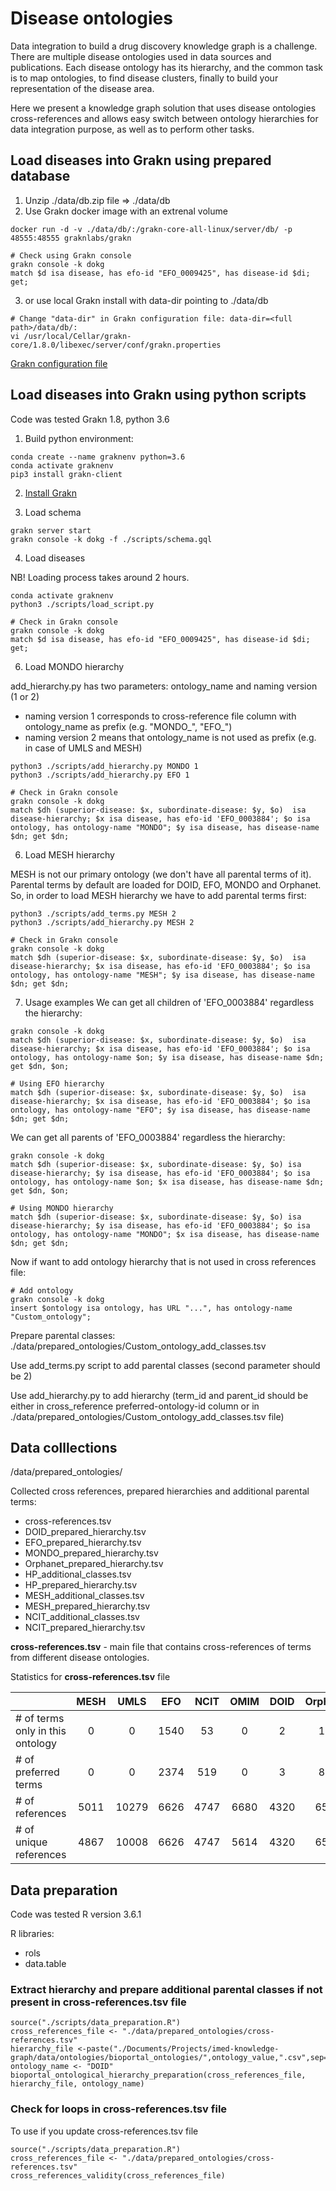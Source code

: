 # Disease ontologies 
Data integration to build a drug discovery knowledge graph is a challenge. There are multiple disease ontologies used in data sources and publications. Each disease ontology has its hierarchy, and the common task is to map ontologies, to find disease clusters, finally to build your representation of the disease area.

Here we present a knowledge graph solution that uses disease ontologies cross-references and allows easy switch between ontology hierarchies for data integration purpose, as well as to perform other tasks. 

## Load diseases into Grakn using prepared database
1. Unzip ./data/db.zip file => ./data/db
2. Use Grakn docker image with an extrenal volume
```
docker run -d -v ./data/db/:/grakn-core-all-linux/server/db/ -p 48555:48555 graknlabs/grakn

# Check using Grakn console
grakn console -k dokg
match $d isa disease, has efo-id "EFO_0009425", has disease-id $di; get;
```
3. or use local Grakn install with data-dir pointing to ./data/db
```
# Change "data-dir" in Grakn configuration file: data-dir=<full path>/data/db/:
vi /usr/local/Cellar/grakn-core/1.8.0/libexec/server/conf/grakn.properties
```
[Grakn configuration file](https://dev.grakn.ai/docs/running-grakn/configuration)

## Load diseases into Grakn using python scripts
Code was tested Grakn 1.8, python 3.6

1. Build python environment:
```
conda create --name graknenv python=3.6
conda activate graknenv
pip3 install grakn-client
```

2. [Install Grakn](https://dev.grakn.ai/docs/running-grakn/install-and-run) 

3. Load schema
```
grakn server start
grakn console -k dokg -f ./scripts/schema.gql
```
4. Load diseases

NB! Loading process takes around 2 hours.

```
conda activate graknenv
python3 ./scripts/load_script.py

# Check in Grakn console
grakn console -k dokg
match $d isa disease, has efo-id "EFO_0009425", has disease-id $di; get;
```
6. Load MONDO hierarchy

add_hierarchy.py has two parameters: ontology_name and naming version (1 or 2)
* naming version 1 corresponds to cross-reference file column with ontology_name as prefix (e.g. "MONDO_", "EFO_") 
* naming version 2 means that ontology_name is not used as prefix (e.g. in case of UMLS and MESH) 

```
python3 ./scripts/add_hierarchy.py MONDO 1
python3 ./scripts/add_hierarchy.py EFO 1

# Check in Grakn console
grakn console -k dokg
match $dh (superior-disease: $x, subordinate-disease: $y, $o)  isa disease-hierarchy; $x isa disease, has efo-id 'EFO_0003884'; $o isa ontology, has ontology-name "MONDO"; $y isa disease, has disease-name $dn; get $dn;
```
6. Load MESH hierarchy

MESH is not our primary ontology (we don't have all parental terms of it). Parental terms by default are loaded for DOID, EFO, MONDO and Orphanet.
So, in order to load MESH hierarchy we have to add parental terms first:
```
python3 ./scripts/add_terms.py MESH 2
python3 ./scripts/add_hierarchy.py MESH 2

# Check in Grakn console
grakn console -k dokg
match $dh (superior-disease: $x, subordinate-disease: $y, $o)  isa disease-hierarchy; $x isa disease, has efo-id 'EFO_0003884'; $o isa ontology, has ontology-name "MESH"; $y isa disease, has disease-name $dn; get $dn;
```
7. Usage examples
We can get all children of 'EFO_0003884' regardless the hierarchy:
```
grakn console -k dokg
match $dh (superior-disease: $x, subordinate-disease: $y, $o)  isa disease-hierarchy; $x isa disease, has efo-id 'EFO_0003884'; $o isa ontology, has ontology-name $on; $y isa disease, has disease-name $dn; get $dn, $on;

# Using EFO hierarchy
match $dh (superior-disease: $x, subordinate-disease: $y, $o)  isa disease-hierarchy; $x isa disease, has efo-id 'EFO_0003884'; $o isa ontology, has ontology-name "EFO"; $y isa disease, has disease-name $dn; get $dn;
```
We can get all parents of 'EFO_0003884' regardless the hierarchy:
```
grakn console -k dokg
match $dh (superior-disease: $x, subordinate-disease: $y, $o) isa disease-hierarchy; $y isa disease, has efo-id 'EFO_0003884'; $o isa ontology, has ontology-name $on; $x isa disease, has disease-name $dn; get $dn, $on;

# Using MONDO hierarchy
match $dh (superior-disease: $x, subordinate-disease: $y, $o) isa disease-hierarchy; $y isa disease, has efo-id 'EFO_0003884'; $o isa ontology, has ontology-name "MONDO"; $x isa disease, has disease-name $dn; get $dn;
```
Now if want to add ontology hierarchy that is not used in cross references file:
```
# Add ontology
grakn console -k dokg
insert $ontology isa ontology, has URL "...", has ontology-name  "Custom_ontology";
```
Prepare parental classes: ./data/prepared_ontologies/Custom_ontology_add_classes.tsv

Use add_terms.py script to add parental classes (second parameter should be 2)

Use add_hierarchy.py to add hierarchy (term_id and parent_id should be either in cross_reference preferred-ontology-id column or in ./data/prepared_ontologies/Custom_ontology_add_classes.tsv file)

## Data colllections

/data/prepared_ontologies/

Collected cross references, prepared hierarchies and additional parental terms:
* cross-references.tsv
* DOID_prepared_hierarchy.tsv
* EFO_prepared_hierarchy.tsv
* MONDO_prepared_hierarchy.tsv
* Orphanet_prepared_hierarchy.tsv
* HP_additional_classes.tsv
* HP_prepared_hierarchy.tsv
* MESH_additional_classes.tsv
* MESH_prepared_hierarchy.tsv
* NCIT_additional_classes.tsv
* NCIT_prepared_hierarchy.tsv

**cross-references.tsv** - main file that contains cross-references of terms from different disease ontologies.

Statistics for **cross-references.tsv** file

|                                 | MESH  | UMLS | EFO  | NCIT | OMIM | DOID | Orphanet | HP  | MONDO | ICD10 | Total  |
| --------------------------------|:-----:| :---:|:----:|:----:|:----:|:----:|:--------:|:---:|:-----:|:-----:|:------:|
| # of terms only in this ontology| 0     | 0    | 1540 | 53   | 0    | 2    | 163      | 80  | 81    | 0     | 1919   |
| # of preferred terms            | 0     | 0    | 2374 | 519  | 0    | 3    | 824      | 916 | 8932  | 0     | 13568  |
| # of references                 | 5011  | 10279| 6626 | 4747 | 6680 | 4320 | 6556     | 1450| 8942  | 8146  | 62757  |
| # of unique references          | 4867  | 10008| 6626 | 4747 | 5614 | 4320 | 6532     | 1450| 8942  | 3272  | 56378  |


## Data preparation

Code was tested R version 3.6.1

R libraries:
* rols
* data.table

### Extract hierarchy and prepare additional parental classes if not present in cross-references.tsv file
```
source("./scripts/data_preparation.R")
cross_references_file <- "./data/prepared_ontologies/cross-references.tsv"
hierarchy_file <-paste("./Documents/Projects/imed-knowledge-graph/data/ontologies/bioportal_ontologies/",ontology_value,".csv",sep="")
ontology_name <- "DOID"
bioportal_ontological_hierarchy_preparation(cross_references_file, hierarchy_file, ontology_name)
```
### Check for loops in cross-references.tsv file
To use if you update cross-references.tsv file

```
source("./scripts/data_preparation.R")
cross_references_file <- "./data/prepared_ontologies/cross-references.tsv"
cross_references_validity(cross_references_file)
```
